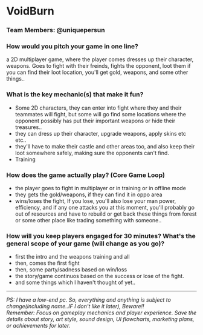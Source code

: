 # VoidBurn

### **Team Members:** @uniquepersun

### **How would you pitch your game in one line?**
a 2D multiplayer game, where the player comes dresses up their character, weapons. Goes to fight with their freinds, fights the opponent, loot them if you can find their loot location, you'll get gold, weapons, and some other things..

### **What is the key mechanic(s) that make it fun?**
- Some 2D characters, they can enter into fight where they and their teammates will fight, but some will go find some locations where the opponent possibly has put their important weapons or hide their treasures.. 
- they can dress up their character, upgrade weapons, apply skins etc etc..
- they'll have to make their castle and other areas too, and also keep their loot somewhere safely, making sure the opponents can't find.
- Training

### **How does the game actually play? (Core Game Loop)**
- the player goes to fight in multiplayer or in training or in offline mode
- they gets the gold/weapons, if they can find it in oppo area
- wins/loses the fight, If you lose, you'll also lose your man power, efficiency, and if any one attacks you at this moment, you'll probably go out of resources and have to rebuild or get back these things from forest or some other place like trading something with someone..


### **How will you keep players engaged for 30 minutes? What's the general scope of your game (will change as you go)?**
- first the intro and the weapons training and all
- then, comes the first fight
- then, some party/sadness based on win/loss
- the story/game continuos based on the success or lose of the fight.
- and some things which I haven't thought of yet..

---
*PS: I have a low-end pc. So, everything and anything is subject to change(including name..IF I don't like it later), Beware!!* <br>
*Remember: Focus on gameplay mechanics and player experience. Save the details about story, art style, sound design, UI flowcharts, marketing plans, or achievements for later.*
